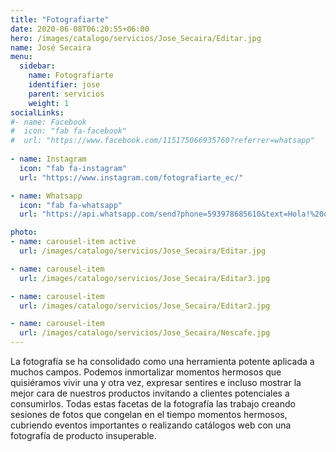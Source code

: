 ```yaml
---
title: "Fotografiarte"
date: 2020-06-08T06:20:55+06:00
hero: /images/catalogo/servicios/Jose_Secaira/Editar.jpg
name: José Secaira
menu:
  sidebar:
    name: Fotografiarte
    identifier: jose
    parent: servicios
    weight: 1
socialLinks:
#- name: Facebook
#  icon: "fab fa-facebook"
#  url: "https://www.facebook.com/115175066935760?referrer=whatsapp"
  
- name: Instagram
  icon: "fab fa-instagram"
  url: "https://www.instagram.com/fotografiarte_ec/"

- name: Whatsapp
  icon: "fab fa-whatsapp"
  url: "https://api.whatsapp.com/send?phone=593978685610&text=Hola!%20quiero%20apoyar%20tu%20emprendimiento"

photo:
- name: carousel-item active
  url: /images/catalogo/servicios/Jose_Secaira/Editar.jpg

- name: carousel-item
  url: /images/catalogo/servicios/Jose_Secaira/Editar3.jpg

- name: carousel-item
  url: /images/catalogo/servicios/Jose_Secaira/Editar2.jpg

- name: carousel-item
  url: /images/catalogo/servicios/Jose_Secaira/Nescafe.jpg
---
```


La fotografía se ha consolidado como una herramienta potente aplicada a muchos campos.
Podemos inmortalizar momentos hermosos que quisiéramos vivir una y otra vez, expresar sentires
e incluso mostrar la mejor cara de nuestros productos invitando a clientes potenciales a
consumirlos. Todas estas facetas de la fotografía las trabajo creando sesiones de fotos que
congelan en el tiempo momentos hermosos, cubriendo eventos importantes o realizando
catálogos web con una fotografía de producto insuperable.